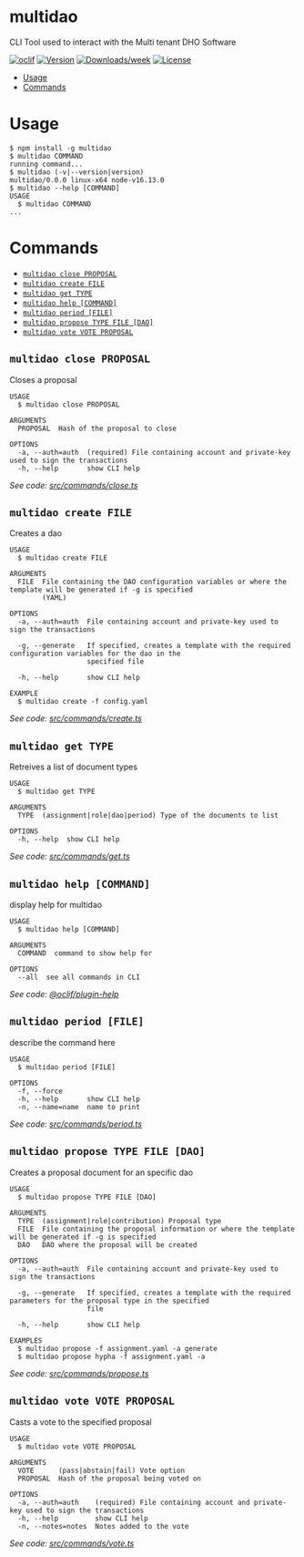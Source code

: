 multidao
========

CLI Tool used to interact with the Multi tenant DHO Software

[![oclif](https://img.shields.io/badge/cli-oclif-brightgreen.svg)](https://oclif.io)
[![Version](https://img.shields.io/npm/v/multidao.svg)](https://npmjs.org/package/multidao)
[![Downloads/week](https://img.shields.io/npm/dw/multidao.svg)](https://npmjs.org/package/multidao)
[![License](https://img.shields.io/npm/l/multidao.svg)](https://github.com/Gerard097/multidao/blob/master/package.json)

<!-- toc -->
* [Usage](#usage)
* [Commands](#commands)
<!-- tocstop -->
# Usage
<!-- usage -->
```sh-session
$ npm install -g multidao
$ multidao COMMAND
running command...
$ multidao (-v|--version|version)
multidao/0.0.0 linux-x64 node-v16.13.0
$ multidao --help [COMMAND]
USAGE
  $ multidao COMMAND
...
```
<!-- usagestop -->
# Commands
<!-- commands -->
* [`multidao close PROPOSAL`](#multidao-close-proposal)
* [`multidao create FILE`](#multidao-create-file)
* [`multidao get TYPE`](#multidao-get-type)
* [`multidao help [COMMAND]`](#multidao-help-command)
* [`multidao period [FILE]`](#multidao-period-file)
* [`multidao propose TYPE FILE [DAO]`](#multidao-propose-type-file-dao)
* [`multidao vote VOTE PROPOSAL`](#multidao-vote-vote-proposal)

## `multidao close PROPOSAL`

Closes a proposal

```
USAGE
  $ multidao close PROPOSAL

ARGUMENTS
  PROPOSAL  Hash of the proposal to close

OPTIONS
  -a, --auth=auth  (required) File containing account and private-key used to sign the transactions
  -h, --help       show CLI help
```

_See code: [src/commands/close.ts](https://github.com/Gerard097/multidao/blob/v0.0.0/src/commands/close.ts)_

## `multidao create FILE`

Creates a dao

```
USAGE
  $ multidao create FILE

ARGUMENTS
  FILE  File containing the DAO configuration variables or where the template will be generated if -g is specified
        (YAML)

OPTIONS
  -a, --auth=auth  File containing account and private-key used to sign the transactions

  -g, --generate   If specified, creates a template with the required configuration variables for the dao in the
                   specified file

  -h, --help       show CLI help

EXAMPLE
  $ multidao create -f config.yaml
```

_See code: [src/commands/create.ts](https://github.com/Gerard097/multidao/blob/v0.0.0/src/commands/create.ts)_

## `multidao get TYPE`

Retreives a list of document types

```
USAGE
  $ multidao get TYPE

ARGUMENTS
  TYPE  (assignment|role|dao|period) Type of the documents to list

OPTIONS
  -h, --help  show CLI help
```

_See code: [src/commands/get.ts](https://github.com/Gerard097/multidao/blob/v0.0.0/src/commands/get.ts)_

## `multidao help [COMMAND]`

display help for multidao

```
USAGE
  $ multidao help [COMMAND]

ARGUMENTS
  COMMAND  command to show help for

OPTIONS
  --all  see all commands in CLI
```

_See code: [@oclif/plugin-help](https://github.com/oclif/plugin-help/blob/v3.2.4/src/commands/help.ts)_

## `multidao period [FILE]`

describe the command here

```
USAGE
  $ multidao period [FILE]

OPTIONS
  -f, --force
  -h, --help       show CLI help
  -n, --name=name  name to print
```

_See code: [src/commands/period.ts](https://github.com/Gerard097/multidao/blob/v0.0.0/src/commands/period.ts)_

## `multidao propose TYPE FILE [DAO]`

Creates a proposal document for an specific dao

```
USAGE
  $ multidao propose TYPE FILE [DAO]

ARGUMENTS
  TYPE  (assignment|role|contribution) Proposal type
  FILE  File containing the proposal information or where the template will be generated if -g is specified
  DAO   DAO where the proposal will be created

OPTIONS
  -a, --auth=auth  File containing account and private-key used to sign the transactions

  -g, --generate   If specified, creates a template with the required parameters for the proposal type in the specified
                   file

  -h, --help       show CLI help

EXAMPLES
  $ multidao propose -f assignment.yaml -a generate
  $ multidao propose hypha -f assignment.yaml -a
```

_See code: [src/commands/propose.ts](https://github.com/Gerard097/multidao/blob/v0.0.0/src/commands/propose.ts)_

## `multidao vote VOTE PROPOSAL`

Casts a vote to the specified proposal

```
USAGE
  $ multidao vote VOTE PROPOSAL

ARGUMENTS
  VOTE      (pass|abstain|fail) Vote option
  PROPOSAL  Hash of the proposal being voted on

OPTIONS
  -a, --auth=auth    (required) File containing account and private-key used to sign the transactions
  -h, --help         show CLI help
  -n, --notes=notes  Notes added to the vote
```

_See code: [src/commands/vote.ts](https://github.com/Gerard097/multidao/blob/v0.0.0/src/commands/vote.ts)_
<!-- commandsstop -->
